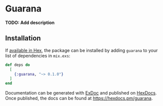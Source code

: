 # Guarana

**TODO: Add description**

## Installation

If [available in Hex](https://hex.pm/docs/publish), the package can be installed
by adding `guarana` to your list of dependencies in `mix.exs`:

```elixir
def deps do
  [
    {:guarana, "~> 0.1.0"}
  ]
end
```

Documentation can be generated with [ExDoc](https://github.com/elixir-lang/ex_doc)
and published on [HexDocs](https://hexdocs.pm). Once published, the docs can
be found at <https://hexdocs.pm/guarana>.
